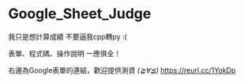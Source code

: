 # Google_Sheet_Judge
我只是想計算成績
不要逼我cpp轉py :(

表單、程式碼、操作說明 一應俱全！

右邊為Google表單的連結，歡迎提供測資 *(≧∀≦)* https://reurl.cc/1YokDp

